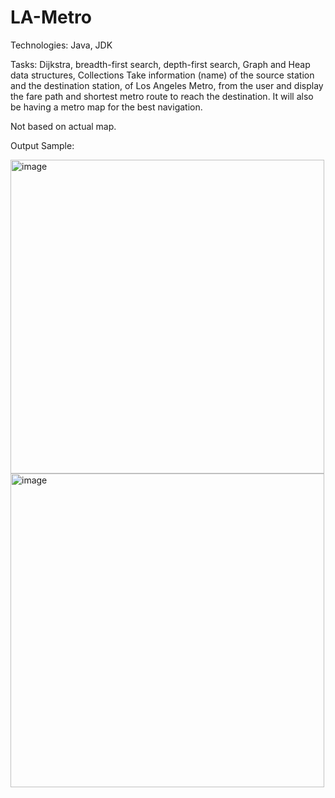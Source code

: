 # LA-Metro
Technologies: Java, JDK

Tasks: Dijkstra, breadth-first search, depth-first search, Graph and Heap data structures, Collections
Take information (name) of the source station and the destination station, of Los Angeles Metro, from the user and display the fare path and shortest metro route to reach the destination. It will also be having a metro map for the best navigation.

Not based on actual map.

Output Sample:

<img width="502" alt="image" src="https://user-images.githubusercontent.com/80939100/194660794-8e1f8ea0-0518-4938-a2b6-1b303ee88acd.png">
<img width="502" alt="image" src="https://user-images.githubusercontent.com/80939100/194661069-a3c3fcb2-820b-402d-9ca9-ee4c6afaec7d.png">
